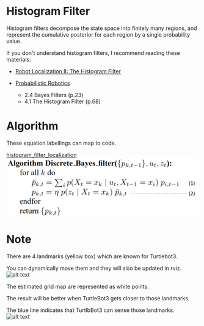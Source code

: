 # Histogram Filter
Histogram filters decompose the state space into finitely many regions, and represent the cumulative posterior for each region by a single probability value.

If you don't understand histogram filters, I recommend reading these materials:

* [Robot Localization II: The Histogram Filter](https://www.sabinasz.net/robot-localization-histogram-filter/)

* [Probabilistic Robotics](https://docs.ufpr.br/~danielsantos/ProbabilisticRobotics.pdf)

    * 2.4 Bayes Filters (p.23)
    * 4.1 The Histogram Filter (p.68)


# Algorithm
These equation labellings can map to code.

[histogram_filter_localization](https://github.com/virtualclone/webots_ros_PythonRobotics/blob/main/catkin_ws/src/localization/scirpts/histogram_filter/histogram_filter.py#L56-L60)
![alt text](../../../../../figs/historgram_filter.png "hf")

# Note
There are 4 landmarks (yellow box) which are known for Turtlebot3.

You can dynamically move them and they will also be updated in rviz.
![alt text](../../../../../figs/landmarks.gif "landmarks")

The estimated grid map are represented as white points.

The result will be better when TurtleBot3 gets closer to those landmarks.

The blue line indicates that TurtlbBot3 can sense those landmarks.
![alt text](../../../../../figs/histogram_filter.gif "histogram filter")
